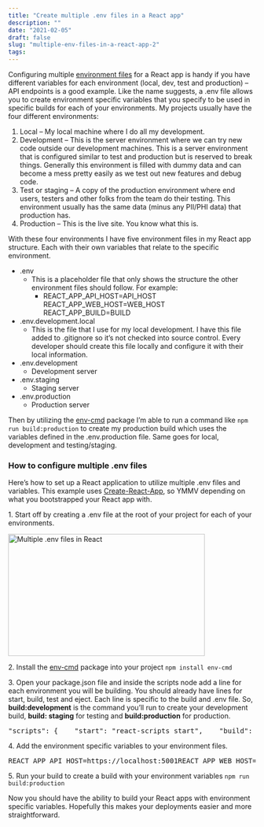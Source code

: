 ```yaml
---
title: "Create multiple .env files in a React app"
description: ""
date: "2021-02-05"
draft: false
slug: "multiple-env-files-in-a-react-app-2"
tags:
---
```


<!--kg-card-begin: html--><p><!--kg-card-begin: html--></p>
<p>Configuring multiple <a href="https://medium.com/chingu/an-introduction-to-environment-variables-and-how-to-use-them-f602f66d15fa" target="_blank" rel="noopener">environment files</a> for a React app is handy if you have different variables for each environment (local, dev, test and production) &#8211; API endpoints is a good example. Like the name suggests, a .env file allows you to create environment specific variables that you specify to be used in specific builds for each of your environments. My projects usually have the four different environments:</p>
<ol>
<li>Local &#8211; My local machine where I do all my development.</li>
<li>Development &#8211; This is the server environment where we can try new code outside our development machines. This is a server environment that is configured similar to test and production but is reserved to break things. Generally this environment is filled with dummy data and can become a mess pretty easily as we test out new features and debug code.</li>
<li>Test or staging &#8211; A copy of the production environment where end users, testers and other folks from the team do their testing. This environment usually has the same data (minus any PII/PHI data) that production has.</li>
<li>Production &#8211; This is the live site. You know what this is.</li>
</ol>
<p>With these four environments I have five environment files in my React app structure. Each with their own variables that relate to the specific environment.</p>
<ul>
<li>.env
<ul>
<li>This is a placeholder file that only shows the structure the other environment files should follow. For example:
<ul>
<li>REACT_APP_API_HOST=API_HOST<br />REACT_APP_WEB_HOST=WEB_HOST<br />REACT_APP_BUILD=BUILD</li>
</ul>
</li>
</ul>
</li>
<li>.env.development.local
<ul>
<li>This is the file that I use for my local development. I have this file added to .gitignore so it&#8217;s not checked into source control. Every developer should create this file locally and configure it with their local information.</li>
</ul>
</li>
<li>.env.development
<ul>
<li>Development server</li>
</ul>
</li>
<li>.env.staging
<ul>
<li>Staging server</li>
</ul>
</li>
<li>.env.production
<ul>
<li>Production server</li>
</ul>
</li>
</ul>
<p>Then by utilizing the <a href="https://www.npmjs.com/package/env-cmd" target="_blank" rel="noopener">env-cmd</a> package I&#8217;m able to run a command like <code class="EnlighterJSRAW" data-enlighter-language="shell">npm run build:production</code> to create my production build which uses the variables defined in the .env.production file. Same goes for local, development and testing/staging.</p>
<h3>How to configure multiple .env files</h3>
<p>Here&#8217;s how to set up a React application to utilize multiple .env files and variables. This example uses <a href="https://reactjs.org/docs/create-a-new-react-app.html" target="_blank" rel="noopener">Create-React-App</a>, so YMMV depending on what you bootstrapped your React app with.</p>
<p>1. Start off by creating a .env file at the root of your project for each of your environments.</p>
<p><img decoding="async" loading="lazy" class="alignnone size-full wp-image-937" src="http://clintmcmahon.com/content/images/wordpress/2021/02/Capture.png" alt="Multiple .env files in React" width="400" height="248" sizes="(max-width: 400px) 100vw, 400px" /></p>
<p>2. Install the <a href="https://www.npmjs.com/package/env-cmd" target="_blank" rel="noopener">env-cmd</a> package into your project <code class="EnlighterJSRAW" data-enlighter-language="ini">npm install env-cmd</code></p>
<p>3. Open your package.json file and inside the scripts node add a line for each environment you will be building. You should already have lines for start, build, test and eject. Each line is specific to the build and .env file. So, <strong>build:development</strong> is the command you&#8217;ll run to create your development build, <strong>build: staging</strong> for testing and <strong>build:production</strong> for production.</p>
<pre class="EnlighterJSRAW" data-enlighter-language="json" data-enlighter-theme="enlighter" data-enlighter-highlight="6-8">"scripts": {    "start": "react-scripts start",    "build": "react-scripts build",    "test": "react-scripts test",    "eject": "react-scripts eject",    "build:development": "env-cmd -f .env.development react-scripts build",    "build:staging": "env-cmd -f .env.staging react-scripts build",    "build:production": "env-cmd -f .env.production react-scripts build"  }</pre>
<p>4. Add the environment specific variables to your environment files.</p>
<pre class="EnlighterJSRAW" data-enlighter-language="json">REACT_APP_API_HOST=https://localhost:5001REACT_APP_WEB_HOST=http:localhost:3000REACT_APP_BUILD=Development.Local</pre>
<p>5. Run your build to create a build with your environment variables <code class="EnlighterJSRAW" data-enlighter-language="shell">npm run build:production</code></p>
<p>Now you should have the ability to build your React apps with environment specific variables. Hopefully this makes your deployments easier and more straightforward.</p>
<p><!--kg-card-end: html--></p>
<!--kg-card-end: html-->
